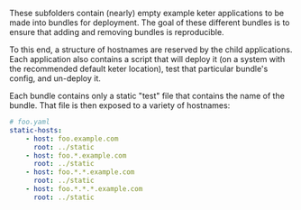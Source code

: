 These subfolders contain (nearly) empty example keter applications to be made
into bundles for deployment. The goal of these different bundles is to ensure
that adding and removing bundles is reproducible.

To this end, a structure of hostnames are reserved by the child applications.
Each application also contains a script that will deploy it (on a system with
the recommended default keter location), test that particular bundle's config,
and un-deploy it.

Each bundle contains only a static "test" file that contains the name of the
bundle. That file is then exposed to a variety of hostnames:


```yaml
# foo.yaml
static-hosts:
    - host: foo.example.com
      root: ../static
    - host: foo.*.example.com
      root: ../static
    - host: foo.*.*.example.com
      root: ../static
    - host: foo.*.*.*.example.com
      root: ../static
```
